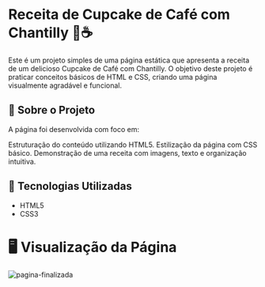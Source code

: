 <h1>Receita de Cupcake de Café com Chantilly 🍰☕</h1>
Este é um projeto simples de uma página estática que apresenta a receita de um delicioso Cupcake de Café com Chantilly. O objetivo deste projeto é praticar conceitos básicos de HTML e CSS, criando uma página visualmente agradável e funcional.

<h2>📜 Sobre o Projeto</h2>
A página foi desenvolvida com foco em:

Estruturação do conteúdo utilizando HTML5.
Estilização da página com CSS básico.
Demonstração de uma receita com imagens, texto e organização intuitiva.

<h2>🚀 Tecnologias Utilizadas</h2>
<ul>
<li>HTML5</li>
<li>CSS3</li>  
</ul>

<h1>🖥️ Visualização da Página</h1>

![pagina-finalizada](https://github.com/user-attachments/assets/7cef7589-3768-48f7-9779-93ed149b4850)
